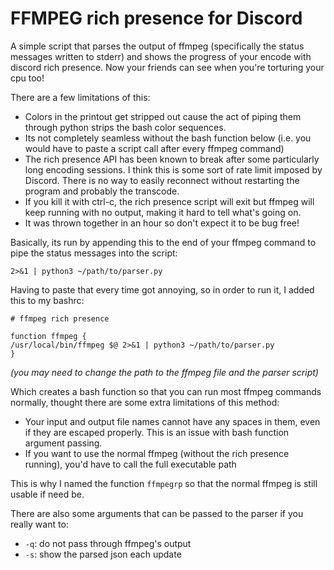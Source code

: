 FFMPEG rich presence for Discord
===

A simple script that parses the output of ffmpeg (specifically the status messages written to stderr) and shows the progress of your encode with discord rich presence. Now your friends can see when you're torturing your cpu too!

There are a few limitations of this:

- Colors in the printout get stripped out cause the act of piping them through python strips the bash color sequences.
- Its not completely seamless without the bash function below (i.e. you would have to paste a script call after every ffmpeg command)
- The rich presence API has been known to break after some particularly long encoding sessions. I think this is some sort of rate limit imposed by Discord. There is no way to easily reconnect without restarting the program and probably the transcode.
- If you kill it with ctrl-c, the rich presence script will exit but ffmpeg will keep running with no output, making it hard to tell what's going on.
- It was thrown together in an hour so don't expect it to be bug free!

Basically, its run by appending this to the end of your ffmpeg command to pipe the status messages into the script:

```shell
2>&1 | python3 ~/path/to/parser.py
```

Having to paste that every time got annoying, so in order to run it, I added this to my bashrc:

```shell
# ffmpeg rich presence

function ffmpeg {
/usr/local/bin/ffmpeg $@ 2>&1 | python3 ~/path/to/parser.py
}
```
*(you may need to change the path to the ffmpeg file and the parser script)*

Which creates a bash function so that you can run most ffmpeg commands normally, thought there are some extra limitations of this method:
- Your input and output file names cannot have any spaces in them, even if they are escaped properly. This is an issue with bash function argument passing.
- If you want to use the normal ffmpeg (without the rich presence running), you'd have to call the full executable path

This is why I named the function `ffmpegrp` so that the normal ffmpeg is still usable if need be.

There are also some arguments that can be passed to the parser if you really want to:

- `-q`: do not pass through ffmpeg's output
- `-s`: show the parsed json each update
